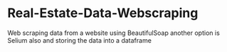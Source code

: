 # Real-Estate-Data-Webscraping
Web scraping data from a website using BeautifulSoap another option is Selium also and storing the data into a dataframe
